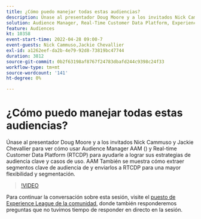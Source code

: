 ```yaml
---
title: ¿Cómo puedo manejar todas estas audiencias?
description: Únase al presentador Doug Moore y a los invitados Nick Cammuso y Jackie Chevallier para ver cómo usar tanto Audience Manager AAM () como Real-time Customer Data Platform ... (las descripciones deben tener entre 60 y 160 caracteres)
solution: Audience Manager, Real-Time Customer Data Platform, Experience Platform
feature: Audiences
kt: 10358
event-start-time: 2022-04-28 09:00-7
event-guests: Nick Cammuso,Jackie Chevallier
exl-id: a1262eef-da2b-4e79-92d8-73819bc47744
duration: 3812
source-git-commit: 0b2f63198af8767f24783dbafd244c9398c24f33
workflow-type: tm+mt
source-wordcount: '141'
ht-degree: 0%

---
```


# ¿Cómo puedo manejar todas estas audiencias?

Únase al presentador Doug Moore y a los invitados Nick Cammuso y Jackie Chevallier para ver cómo usar Audience Manager AAM () y Real-time Customer Data Platform (RTCDP) para ayudarle a lograr sus estrategias de audiencia clave y casos de uso. AAM También se muestra cómo extraer segmentos clave de audiencia de y enviarlos a RTCDP para una mayor flexibilidad y segmentación.

>[!VIDEO](https://video.tv.adobe.com/v/342611/?quality=12&learn=on)

Para continuar la conversación sobre esta sesión, visite el [puesto de Experience League de la comunidad](https://experienceleaguecommunities.adobe.com/t5/adobe-audience-manager/experience-league-live-post-session-discussion-how-do-i-handle/m-p/450340#M419), donde también responderemos preguntas que no tuvimos tiempo de responder en directo en la sesión.

